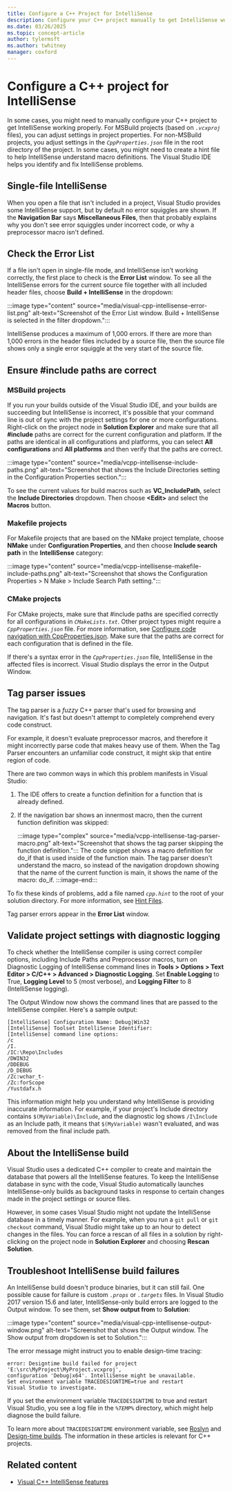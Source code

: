 ```yaml
---
title: Configure a C++ Project for IntelliSense
description: Configure your C++ project manually to get IntelliSense working properly by using the Visual Studio IDE to help you identify and fix IntelliSense problems.
ms.date: 03/26/2025
ms.topic: concept-article
author: tylermsft
ms.author: twhitney
manager: coxford
---
```

# Configure a C++ project for IntelliSense

In some cases, you might need to manually configure your C++ project to get IntelliSense working properly. For MSBuild projects (based on *`.vcxproj`* files), you can adjust settings in project properties. For non-MSBuild projects, you adjust settings in the *`CppProperties.json`* file in the root directory of the project. In some cases, you might need to create a hint file to help IntelliSense understand macro definitions. The Visual Studio IDE helps you identify and fix IntelliSense problems.

## Single-file IntelliSense

When you open a file that isn't included in a project, Visual Studio provides some IntelliSense support, but by default no error squiggles are shown. If the **Navigation Bar** says **Miscellaneous Files**, then that probably explains why you don't see error squiggles under incorrect code, or why a preprocessor macro isn't defined.

## Check the Error List

If a file isn't open in single-file mode, and IntelliSense isn't working correctly, the first place to check is the **Error List** window. To see all the IntelliSense errors for the current source file together with all included header files, choose **Build + IntelliSense** in the dropdown:

:::image type="content" source="media/visual-cpp-intellisense-error-list.png" alt-text="Screenshot of the Error List window. Build + IntelliSense is selected in the filter dropdown.":::

IntelliSense produces a maximum of 1,000 errors. If there are more than 1,000 errors in the header files included by a source file, then the source file shows only a single error squiggle at the very start of the source file.

## Ensure #include paths are correct

### MSBuild projects

If you run your builds outside of the Visual Studio IDE, and your builds are succeeding but IntelliSense is incorrect, it's possible that your command line is out of sync with the project settings for one or more configurations. Right-click on the project node in **Solution Explorer** and make sure that all **#include** paths are correct for the current configuration and platform. If the paths are identical in all configurations and platforms, you can select **All configurations** and **All platforms** and then verify that the paths are correct.

:::image type="content" source="media/vcpp-intellisense-include-paths.png" alt-text="Screenshot that shows the Include Directories setting in the Configuration Properties section.":::

To see the current values for build macros such as **VC_IncludePath**, select the **Include Directories** dropdown. Then choose **\<Edit>** and select the **Macros** button.

### Makefile projects

For Makefile projects that are based on the NMake project template, choose **NMake** under **Configuration Properties**, and then choose **Include search path** in the **IntelliSense** category:

:::image type="content" source="media/vcpp-intellisense-makefile-include-paths.png" alt-text="Screenshot that shows the Configuration Properties > N Make > Include Search Path setting.":::

### CMake projects

For CMake projects, make sure that #include paths are specified correctly for all configurations in *`CMakeLists.txt`*. Other project types might require a *`CppProperties.json`* file. For more information, see [Configure code navigation with CppProperties.json](/cpp/build/open-folder-projects-cpp#configure-code-navigation-with-cpppropertiesjson). Make sure that the paths are correct for each configuration that is defined in the file.

If there's a syntax error in the *`CppProperties.json`* file, IntelliSense in the affected files is incorrect. Visual Studio displays the error in the Output Window.

## Tag parser issues

The tag parser is a *fuzzy* C++ parser that's used for browsing and navigation. It's fast but doesn't attempt to completely comprehend every code construct.

For example, it doesn't evaluate preprocessor macros, and therefore it might incorrectly parse code that makes heavy use of them. When the Tag Parser encounters an unfamiliar code construct, it might skip that entire region of code.

There are two common ways in which this problem manifests in Visual Studio:

1. The IDE offers to create a function definition for a function that is already defined.
1. If the navigation bar shows an innermost macro, then the current function definition was skipped:

    :::image type="complex" source="media/vcpp-intellisense-tag-parser-macro.png" alt-text="Screenshot that shows the tag parser skipping the function definition.":::
    The code snippet shows a macro definition for do_if that is used inside of the function main. The tag parser doesn't understand the macro, so instead of the navigation dropdown showing that the name of the current function is main, it shows the name of the macro: do_if.
    :::image-end:::

To fix these kinds of problems, add a file named *`cpp.hint`* to the root of your solution directory. For more information, see [Hint Files](/cpp/build/reference/hint-files).

Tag parser errors appear in the **Error List** window.

## Validate project settings with diagnostic logging

To check whether the IntelliSense compiler is using correct compiler options, including Include Paths and Preprocessor macros, turn on Diagnostic Logging of IntelliSense command lines in **Tools > Options > Text Editor > C/C++ > Advanced > Diagnostic Logging**. Set **Enable Logging** to True, **Logging Level** to 5 (most verbose), and **Logging Filter** to 8 (IntelliSense logging).

The Output Window now shows the command lines that are passed to the IntelliSense compiler. Here's a sample output:

```output
[IntelliSense] Configuration Name: Debug|Win32
[IntelliSense] Toolset IntelliSense Identifier:
[IntelliSense] command line options:
/c
/I.
/IC:\Repo\Includes
/DWIN32
/DDEBUG
/D_DEBUG
/Zc:wchar_t-
/Zc:forScope
/Yustdafx.h
```

This information might help you understand why IntelliSense is providing inaccurate information. For example, if your project's Include directory contains `$(MyVariable)\Include`, and the diagnostic log shows `/I\Include` as an Include path, it means that `$(MyVariable)` wasn't evaluated, and was removed from the final include path.

## About the IntelliSense build

Visual Studio uses a dedicated C++ compiler to create and maintain the database that powers all the IntelliSense features. To keep the IntelliSense database in sync with the code, Visual Studio automatically launches IntelliSense-only builds as background tasks in response to certain changes made in the project settings or source files.

However, in some cases Visual Studio might not update the IntelliSense database in a timely manner. For example, when you run a `git pull` or `git checkout` command, Visual Studio might take up to an hour to detect changes in the files. You can force a rescan of all files in a solution by right-clicking on the project node in **Solution Explorer** and choosing **Rescan Solution**.

## Troubleshoot IntelliSense build failures

An IntelliSense build doesn't produce binaries, but it can still fail. One possible cause for failure is custom *`.props`* or *`.targets`* files. In Visual Studio 2017 version 15.6 and later, IntelliSense-only build errors are logged to the Output window. To see them, set **Show output from** to **Solution**:

:::image type="content" source="media/visual-cpp-intellisense-output-window.png" alt-text="Screenshot that shows the Output window. The Show output from dropdown is set to Solution.":::

The error message might instruct you to enable design-time tracing:

```output
error: Designtime build failed for project 'E:\src\MyProject\MyProject.vcxproj',
configuration 'Debug|x64'. IntelliSense might be unavailable.
Set environment variable TRACEDESIGNTIME=true and restart
Visual Studio to investigate.
```

If you set the environment variable `TRACEDESIGNTIME` to true and restart Visual Studio, you see a log file in the *`%TEMP%`* directory, which might help diagnose the build failure.

To learn more about `TRACEDESIGNTIME` environment variable, see [Roslyn](https://github.com/dotnet/roslyn/blob/main/docs/wiki/Diagnosing-Project-System-Build-Errors.md) and [Design-time builds](https://github.com/dotnet/project-system/blob/master/docs/design-time-builds.md). The information in these articles is relevant for C++ projects.

## Related content

- [Visual C++ IntelliSense features](visual-cpp-intellisense.md)
